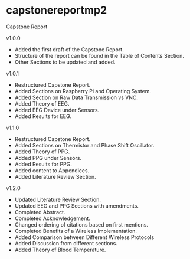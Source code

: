 # capstonereportmp2
Capstone Report

v1.0.0
- Added the first draft of the Capstone Report. 
- Structure of the report can be found in the Table of Contents Section. 
- Other Sections to be updated and added. 

v1.0.1
- Restructured Capstone Report. 
- Added Sections on Raspberry Pi and Operating System. 
- Added Section on Raw Data Transmission vs VNC. 
- Added Theory of EEG. 
- Added EEG Device under Sensors. 
- Added Results for EEG. 

v1.1.0
- Restructured Capstone Report. 
- Added Sections on Thermistor and Phase Shift Oscillator. 
- Added Theory of PPG. 
- Added PPG under Sensors. 
- Added Results for PPG. 
- Added content to Appendices. 
- Added Literature Review Section. 

v1.2.0
- Updated Literature Review Section. 
- Updated EEG and PPG Sections with amendments. 
- Completed Abstract. 
- Completed Acknowledgement. 
- Changed ordering of citations based on first mentions. 
- Completed Benefits of a Wireless Implementation.
- Added Comparison between Different Wireless Protocols
- Added Discussion from different sections. 
- Added Theory of Blood Temperature.

